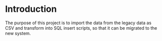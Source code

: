 # Introduction 
The purpose of this project is to import the data from the legacy data as CSV and transform into 
SQL insert scripts, so that it can be migrated to the new system.
